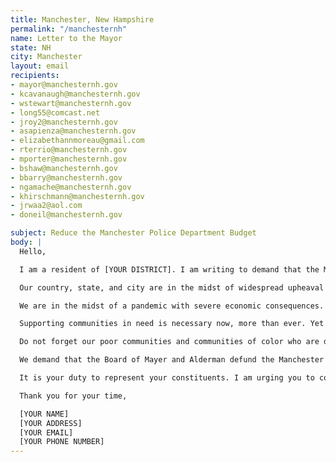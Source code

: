 ```yaml
---
title: Manchester, New Hampshire
permalink: "/manchesternh"
name: Letter to the Mayor
state: NH
city: Manchester
layout: email
recipients:
- mayor@manchesternh.gov
- kcavanaugh@manchesternh.gov
- wstewart@manchesternh.gov
- long55@comcast.net
- jroy2@manchesternh.gov
- asapienza@manchesternh.gov
- elizabethannmoreau@gmail.com
- rterrio@manchesternh.gov
- mporter@manchesternh.gov
- bshaw@manchesternh.gov
- bbarry@manchesternh.gov
- ngamache@manchesternh.gov
- khirschmann@manchesternh.gov
- jrwaa2@aol.com
- doneil@manchesternh.gov

subject: Reduce the Manchester Police Department Budget
body: |
  Hello,

  I am a resident of [YOUR DISTRICT]. I am writing to demand that the Manchester Board of Mayor and Alderman adopt a People’s Budget that prioritizes community wellbeing and redirects funding away from the police.

  Our country, state, and city are in the midst of widespread upheaval over the systemic violence of policing. We will no longer accept empty gestures and suggestions of “reform.” We are demanding that our voices be heard now, and that real change be made to the way this city allocates its resources.

  We are in the midst of a pandemic with severe economic consequences. As of April 2020, the unemployment rate in Hillsborough county has skyrocketed, and we can expect 42% lasting unemployment. Over 50% of Manchester residents are renters. When people are unemployed, they cannot pay rent; economic insecurity and housing uncertainty are sure to increase as a result of the COVID-19 pandemic.

  Supporting communities in need is necessary now, more than ever. Yet the FY 2021 Budget would support the hiring of additional officers to the Manchester Police Department. Research shows that a living wage, access to holistic health services and treatment, educational opportunity, and stable housing are far more successful at reducing crime than police or prisons (Source: Popular Democracy). As such, I demand more aggressive financial support be directed to those areas, particularly in response to the economic impact of COVID-19.

  Do not forget our poor communities and communities of color who are disproportionate targets of police violence and disproportionately affected by the COVID-19 pandemic. Justice will only be served when the police are reformed, and our communities receive more support. This will not be possible until we defund them and commit to empowering our community.

  We demand that the Board of Mayer and Alderman defund the Manchester Police Department. We join the calls of those across the country to #DefundThePolice. We demand a budget that adequately and effectively meets the needs of at-risk Manchester residents during this trying and uncertain time, when livelihoods are on the line. We demand a budget that supports community wellbeing, rather than empowers the police forces that tear them apart.

  It is your duty to represent your constituents. I am urging you to completely revise the proposed budget for the 2020-2021 fiscal year, and to fund #CareNotCops. You need to adopt a People’s Budget. Public opinion is with me.

  Thank you for your time,

  [YOUR NAME]
  [YOUR ADDRESS]
  [YOUR EMAIL]
  [YOUR PHONE NUMBER]
---
```


